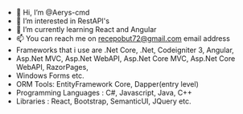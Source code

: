 - 👋 Hi, I’m @Aerys-cmd
- 👀 I’m interested in RestAPI's
- 🌱 I’m currently learning React and Angular
- 📫 You can reach me on recepobut72@gmail.com email address 
-  Frameworks that i use are .Net Core, .Net, Codeigniter 3, Angular,
-  Asp.Net MVC, Asp.Net WebAPI, Asp.Net Core MVC, Asp.Net Core WebAPI, RazorPages,
-  Windows Forms etc.
-  ORM Tools: EntityFramework Core, Dapper(entry level)
-  Programming Languages : C#, Javascript, Java, C++
-  Libraries : React, Bootstrap, SemanticUI, JQuery etc.

